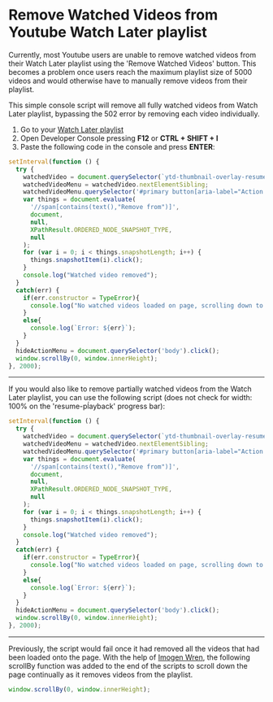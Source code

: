 # Remove Watched Videos from Youtube Watch Later playlist
Currently, most Youtube users are unable to remove watched videos from their Watch Later playlist using the 'Remove Watched Videos' button. This becomes a problem once users reach the maximum playlist size of 5000 videos and would otherwise have to manually remove videos from their playlist.

This simple console script will remove all fully watched videos from Watch Later playlist, bypassing the 502 error by removing each video individually.

1. Go to your [Watch Later playlist](https://www.youtube.com/playlist?list=WL)
2. Open Developer Console pressing **F12** or **CTRL + SHIFT + I**
3. Paste the following code in the console and press **ENTER**:

```javascript
setInterval(function () {
  try {
    watchedVideo = document.querySelector(`ytd-thumbnail-overlay-resume-playback-renderer > div.style-scope[style="width: 100%;"]`).closest('#content');
    watchedVideoMenu = watchedVideo.nextElementSibling;
    watchedVideoMenu.querySelector('#primary button[aria-label="Action menu"]').click();
    var things = document.evaluate(
      '//span[contains(text(),"Remove from")]',
      document,
      null,
      XPathResult.ORDERED_NODE_SNAPSHOT_TYPE,
      null
    );
    for (var i = 0; i < things.snapshotLength; i++) {
      things.snapshotItem(i).click();
    }
    console.log("Watched video removed");
  }
  catch(err) {
    if(err.constructor = TypeError){
      console.log("No watched videos loaded on page, scrolling down to load more videos.");
    }
    else{
      console.log(`Error: ${err}`);
    }
  }
  hideActionMenu = document.querySelector('body').click();
  window.scrollBy(0, window.innerHeight);
}, 2000);
```

---

If you would also like to remove partially watched videos from the Watch Later playlist, you can use the following script (does not check for width: 100% on the 'resume-pĺayback' progress bar):

```javascript
setInterval(function () {
  try {
    watchedVideo = document.querySelector(`ytd-thumbnail-overlay-resume-playback-renderer`).closest('#content');
    watchedVideoMenu = watchedVideo.nextElementSibling;
    watchedVideoMenu.querySelector('#primary button[aria-label="Action menu"]').click();
    var things = document.evaluate(
      '//span[contains(text(),"Remove from")]',
      document,
      null,
      XPathResult.ORDERED_NODE_SNAPSHOT_TYPE,
      null
    );
    for (var i = 0; i < things.snapshotLength; i++) {
      things.snapshotItem(i).click();
    }
    console.log("Watched video removed");
  }
  catch(err) {
    if(err.constructor = TypeError){
      console.log("No watched videos loaded on page, scrolling down to load more videos.");
    }
    else{
      console.log(`Error: ${err}`);
    }
  }
  hideActionMenu = document.querySelector('body').click();
  window.scrollBy(0, window.innerHeight);
}, 2000);
```
---
Previously, the script would fail once it had removed all the videos that had been loaded onto the page. With the help of <a href="https://github.com/imogenwren">Imogen Wren</a>, the following scrollBy function was added to the end of the scripts to scroll down the page continually as it removes videos from the playlist. 

```javascript
window.scrollBy(0, window.innerHeight);
```



